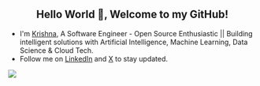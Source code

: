 <h2 align="center">Hello World 👋, Welcome to my GitHub!</h2>
<ul>
  <li>I'm <a href = "https://krishnakamalbaishnab.click/">Krishna</a>, A Software Engineer - Open Source Enthusiastic || Building intelligent solutions with Artificial Intelligence, Machine Learning, Data Science & Cloud Tech.</li>
<!--   <li>Checkout my GitHub repositories on <a href = "https://github.com/ashishps1/awesome-system-design-resources">System Design</a>, <a href = "https://github.com/ashishps1/awesome-low-level-design">Low Level Design</a>, <a href = "https://github.com/ashishps1/awesome-leetcode-resources">Leetcode</a> and <a href = "https://github.com/ashishps1/awesome-behavioral-interviews">Behavioral interviews</a>.</li>
  <li>Join my free <a href = "https://bit.ly/amghpr">AlgoMaster Newsletter</a> and get a <b>FREE System Design Interview Handbook</b> in your inbox.</li>
  <li>Checkout my <a href="https://www.youtube.com/@ashishps_1/videos">YouTube Channel</a> for more in-depth content.</li> -->
  <li>Follow me on <a href="https://www.linkedin.com/">LinkedIn</a> and <a href="https://x.com/kkamalbaishnab">X</a> to stay updated.</li>
</ul>

<!-- Profile View Counter -->

<!-- GitHub Stats -->
<!-- <p>
  <img align="center" src="https://github-readme-stats.vercel.app/api?username=krishnakamalbaishnab&show_icons=true&locale=en" alt="krishnakamalbaishnab" />
</p>
<!-- Most Used Languages -->
<p>
  <img align="center" src="https://github-readme-stats.vercel.app/api/top-langs/?username=krishnakamalbaishnab&layout=compact&hide_border=true&langs_count=10&show_icons=true&theme=transparent" />
</p>



